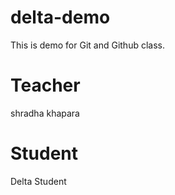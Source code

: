 # delta-demo
This is demo for Git and Github class.

# Teacher
shradha khapara

# Student
Delta Student
